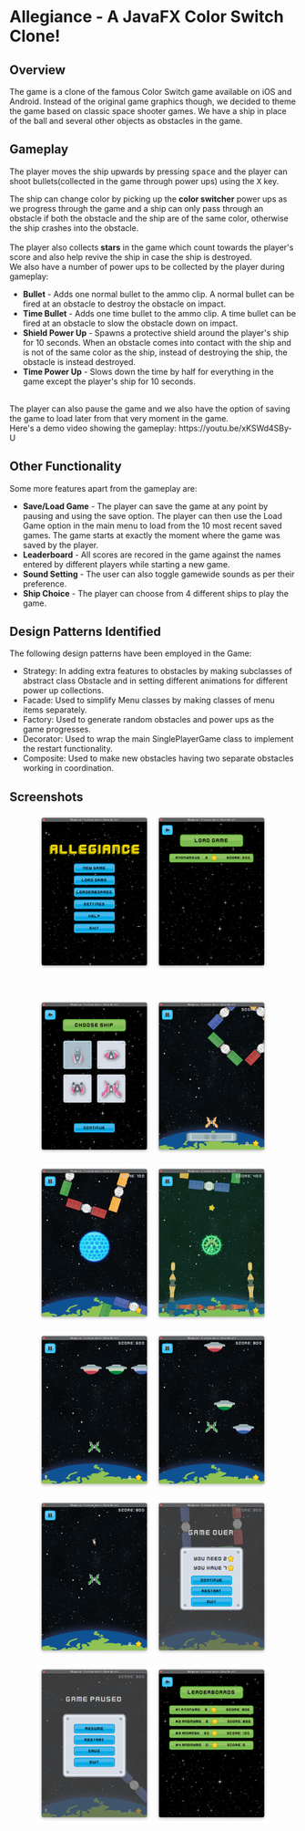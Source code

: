 # Allegiance - A JavaFX Color Switch Clone!

## Overview

The game is a clone of the famous Color Switch game available on iOS and Android. Instead of the original game graphics though, we decided to theme the game based on
classic space shooter games. We have a ship in place of the ball and several other objects as obstacles in the game. 

## Gameplay

The player moves the ship upwards by pressing <kbd>space</kbd> and the player can shoot bullets(collected in the game through power ups) using the <kbd>X</kbd> key.

The ship can change color by picking up the **color switcher** power ups as we progress through the game and a ship can only pass through an obstacle if both the obstacle and the ship are of the same color, otherwise the ship crashes into the obstacle.
<br>
<br>
The player also collects **stars** in the game which count towards the player's score and also help revive the ship in case the ship is destroyed.
<br>
We also have a number of power ups to be collected by the player during gameplay:
<br>
- **Bullet** - Adds one normal bullet to the ammo clip. A normal bullet can be fired at an obstacle to destroy the obstacle on impact.
- **Time Bullet** - Adds one time bullet to the ammo clip. A time bullet can be fired at an obstacle to slow the obstacle down on impact.
- **Shield Power Up** - Spawns a protective shield around the player's ship for 10 seconds. When an obstacle comes into contact with the ship and is not of the same color as the ship, instead of destroying the ship, the obstacle is instead destroyed.
- **Time Power Up** - Slows down the time by half for everything in the game except the player's ship for 10 seconds.
<br>
The player can also pause the game and we also have the option of saving the game to load later from that very moment in the game.
<br>
Here's a demo video showing the gameplay:
https://youtu.be/xKSWd4SBy-U

## Other Functionality

Some more features apart from the gameplay are:

- **Save/Load Game** - The player can save the game at any point by pausing and using the save option. The player can then use the Load Game option in the main menu to load from the 10 most recent saved games. The game starts at exactly the moment where the game was saved by the player.
- **Leaderboard** - All scores are recored in the game against the names entered by different players while starting a new game.
- **Sound Setting** - The user can also toggle gamewide sounds as per their preference.
- **Ship Choice** - The player can choose from 4 different ships to play the game.


## Design Patterns Identified

The following design patterns have been employed in the Game:

- Strategy: In adding extra features to obstacles by making subclasses of abstract class Obstacle and in setting different animations for different power up collections.
- Facade: Used to simplify Menu classes by making classes of menu items separately.
- Factory: Used to generate random obstacles and power ups as the game progresses.
- Decorator: Used to wrap the main SinglePlayerGame class to implement the restart functionality.
- Composite: Used to make new obstacles having two separate obstacles working in coordination.

## Screenshots
<p float = "left" align = "center">
	<img src = "/screenshots/1.png" width = "40%" height="40%">
	<img src = "/screenshots/2.png" width = "40%" height="40%">
</p>
<br>
<p float = "left" align = "center">
	<img src = "/screenshots/3.png" width = "40%" height="40%">
	<img src = "/screenshots/4.png" width = "40%" height="40%">
</p>
<p float = "left" align = "center">
	<img src = "/screenshots/5.png" width = "40%" height="40%">
	<img src = "/screenshots/6.png" width = "40%" height="40%">
</p>
<p float = "left" align = "center">
	<img src = "/screenshots/7.png" width = "40%" height="40%">
	<img src = "/screenshots/8.png" width = "40%" height="40%">
</p>
<p float = "left" align = "center">
	<img src = "/screenshots/9.png" width = "40%" height="40%">
	<img src = "/screenshots/10.png" width = "40%" height="40%">
</p>
<p float = "left" align = "center">
	<img src = "/screenshots/11.png" width = "40%" height="40%">
	<img src = "/screenshots/12.png" width = "40%" height="40%">
</p>
